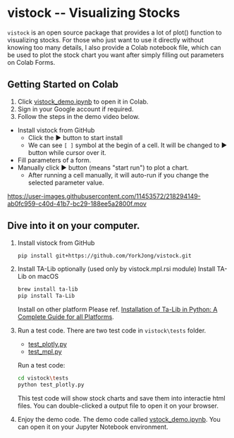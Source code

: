 # vistock -- Visualizing Stocks
`vistock` is an open source package that provides a lot of plot() function to visualizing stocks. For those who just want to use it directly without knowing too many details, I also provide a Colab notebook file, which can be used to plot the stock chart you want after simply filling out parameters on Colab Forms.

## Getting Started on Colab

1. Click [vistock_demo.ipynb](https://colab.research.google.com/github/YorkJong/vistock/blob/main/examples/vistock_demo.ipynb) to open it in Colab.
2. Sign in your Google account if required.
3. Follow the steps in the demo video below.
  * Install vistock from GitHub
    * Click the ► button to start install 
    * We can see `[ ]` symbol at the begin of a cell. It will be changed to ► button while cursor over it.
  * Fill parameters of a form.
  * Manually click ► button (means "start run") to plot a chart.
    * After running a cell manually, it will auto-run if you change the selected parameter value. 

https://user-images.githubusercontent.com/11453572/218294149-ab0fc959-c40d-41b7-bc29-188ee5a2800f.mov


## Dive into it on your computer.

1. Install vistock from GitHub
    ```sh
    pip install git+https://github.com/YorkJong/vistock.git
    ```

2. Install TA-Lib optionally (used only by vistock.mpl.rsi module)
    Install TA-Lib on macOS
    ```sh
    brew install ta-lib
    pip install Ta-Lib
    ```
    Install on other platform Please ref. [Installation of Ta-Lib in Python: A Complete Guide for all Platforms](https://blog.quantinsti.com/install-ta-lib-python/).

3. Run a test code.
    There are two test code in `vistock\tests` folder.
    * [test_plotly.py](https://github.com/YorkJong/vistock/blob/main/tests/test_plotly.py)
    * [test_mpl.py](https://github.com/YorkJong/vistock/blob/main/tests/test_mpl.py)
    
    Run a test code:
    ```sh
    cd vistock\tests
    python test_plotly.py
    ```
    This test code will show stock charts and save them into interactie html files.
    You can double-clicked a output file to open it on your browser.
    
4. Enjoy the demo code.
    The demo code called [vstock_demo.ipynb](https://github.com/YorkJong/vistock/blob/main/examples/vistock_demo.ipynb). You can open it on your Jupyter Notebook environment.
    
[//]: # (This may be the most platform independent comment)

